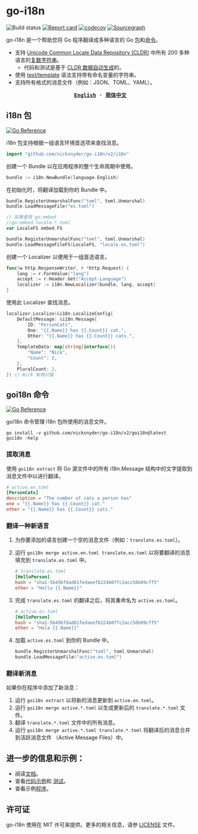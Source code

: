 # go-i18n
![Build status](https://github.com/nicksnyder/go-i18n/workflows/Build/badge.svg) [![Report card](https://goreportcard.com/badge/github.com/nicksnyder/go-i18n)](https://goreportcard.com/report/github.com/nicksnyder/go-i18n) [![codecov](https://codecov.io/gh/nicksnyder/go-i18n/branch/master/graph/badge.svg)](https://codecov.io/gh/nicksnyder/go-i18n) [![Sourcegraph](https://sourcegraph.com/github.com/nicksnyder/go-i18n/-/badge.svg)](https://sourcegraph.com/github.com/nicksnyder/go-i18n?badge)

go-i18n 是一个帮助您将 Go 程序翻译成多种语言的 Go [包](#package-i18n)和[命令](#command-goi18n)。

- 支持 [Unicode Common Locale Data Repository (CLDR)](https://www.unicode.org/cldr/charts/28/supplemental/language_plural_rules.html)
  中所有 200 多种语言的[复数字符串](http://cldr.unicode.org/index/cldr-spec/plural-rules)。
  - 代码和测试是基于 [CLDR 数据](http://cldr.unicode.org/index/downloads)[自动生成](https://github.com/nicksnyder/go-i18n/tree/main/internal/plural/codegen)的。
- 使用 [text/template](http://golang.org/pkg/text/template/) 语法支持带有命名变量的字符串。
- 支持所有格式的消息文件（例如：JSON、TOML、YAML）。

<strong align="center">
<samp>

[**English**](../README.md) · [**简体中文**](README.zh-Hans.md)

</samp>
</strong>

## i18n 包

[![Go Reference](https://pkg.go.dev/badge/github.com/nicksnyder/go-i18n/v2/i18n.svg)](https://pkg.go.dev/github.com/nicksnyder/go-i18n/v2/i18n)

i18n 包支持根据一组语言环境首选项来查找消息。

```go
import "github.com/nicksnyder/go-i18n/v2/i18n"
```

创建一个 Bundle 以在应用程序的整个生命周期中使用。

```go
bundle := i18n.NewBundle(language.English)
```

在初始化时，将翻译加载到你的 Bundle 中。

```go
bundle.RegisterUnmarshalFunc("toml", toml.Unmarshal)
bundle.LoadMessageFile("es.toml")
```

```go
// 如果使用 go:embed
//go:embed locale.*.toml
var LocaleFS embed.FS

bundle.RegisterUnmarshalFunc("toml", toml.Unmarshal)
bundle.LoadMessageFileFS(LocaleFS, "locale.es.toml")
```

创建一个 Localizer 以便用于一组首选语言。

```go
func(w http.ResponseWriter, r *http.Request) {
    lang := r.FormValue("lang")
    accept := r.Header.Get("Accept-Language")
    localizer := i18n.NewLocalizer(bundle, lang, accept)
}
```

使用此 Localizer 查找消息。

```go
localizer.Localize(&i18n.LocalizeConfig{
    DefaultMessage: &i18n.Message{
        ID: "PersonCats",
        One: "{{.Name}} has {{.Count}} cat.",
        Other: "{{.Name}} has {{.Count}} cats.",
    },
    TemplateData: map[string]interface{}{
        "Name": "Nick",
        "Count": 2,
    },
    PluralCount: 2,
}) // Nick 有两只猫
```

## goi18n 命令

[![Go Reference](https://pkg.go.dev/badge/github.com/nicksnyder/go-i18n/v2/goi18n.svg)](https://pkg.go.dev/github.com/nicksnyder/go-i18n/v2/goi18n)

goi18n 命令管理 i18n 包所使用的消息文件。

```
go install -v github.com/nicksnyder/go-i18n/v2/goi18n@latest
goi18n -help
```

### 提取消息

使用 `goi18n extract` 将 Go 源文件中的所有 i18n.Message 结构中的文字提取到消息文件中以进行翻译。

```toml
# active.en.toml
[PersonCats]
description = "The number of cats a person has"
one = "{{.Name}} has {{.Count}} cat."
other = "{{.Name}} has {{.Count}} cats."
```

### 翻译一种新语言

1. 为你要添加的语言创建一个空的消息文件（例如：`translate.es.toml`）。
2. 运行 `goi18n merge active.en.toml translate.es.toml` 以将要翻译的消息填充到 `translate.es.toml` 中。

   ```toml
   # translate.es.toml
   [HelloPerson]
   hash = "sha1-5b49bfdad81fedaeefb224b0ffc2acc58b09cff5"
   other = "Hello {{.Name}}"
   ```

3. 完成 `translate.es.toml` 的翻译之后，将其重命名为 `active.es.toml`。

   ```toml
   # active.es.toml
   [HelloPerson]
   hash = "sha1-5b49bfdad81fedaeefb224b0ffc2acc58b09cff5"
   other = "Hola {{.Name}}"
   ```

4. 加载 `active.es.toml` 到你的 Bundle 中。

   ```go
   bundle.RegisterUnmarshalFunc("toml", toml.Unmarshal)
   bundle.LoadMessageFile("active.es.toml")
   ```

### 翻译新消息

如果你在程序中添加了新消息：

1. 运行 `goi18n extract` 以将新的消息更新到 `active.en.toml`。
2. 运行 `goi18n merge active.*.toml` 以生成更新后的 `translate.*.toml` 文件。
3. 翻译 `translate.*.toml` 文件中的所有消息。
4. 运行 `goi18n merge active.*.toml translate.*.toml` 将翻译后的消息合并到活跃消息文件
   （Active Message Files）中。

## 进一步的信息和示例：

- 阅读[文档](https://pkg.go.dev/github.com/nicksnyder/go-i18n/v2)。
- 查看[代码示例](https://github.com/nicksnyder/go-i18n/blob/main/i18n/example_test.go)和
  [测试](https://github.com/nicksnyder/go-i18n/blob/main/i18n/localizer_test.go)。
- 查看示例[程序](https://github.com/nicksnyder/go-i18n/tree/main/example)。

## 许可证

go-i18n 使用在 MIT 许可来提供。更多的相关信息，请参 [LICENSE](LICENSE) 文件。
